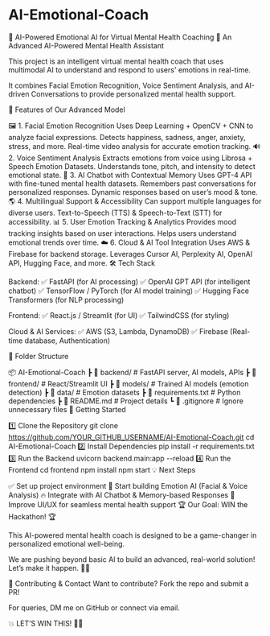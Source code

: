 # AI-Emotional-Coach
🚀 AI-Powered Emotional AI for Virtual Mental Health Coaching
🧠 An Advanced AI-Powered Mental Health Assistant

This project is an intelligent virtual mental health coach that uses multimodal AI to understand and respond to users' emotions in real-time.

It combines Facial Emotion Recognition, Voice Sentiment Analysis, and AI-driven Conversations to provide personalized mental health support.

🔮 Features of Our Advanced Model

🖼️ 1. Facial Emotion Recognition
Uses Deep Learning + OpenCV + CNN to analyze facial expressions.
Detects happiness, sadness, anger, anxiety, stress, and more.
Real-time video analysis for accurate emotion tracking.
🔊 2. Voice Sentiment Analysis
Extracts emotions from voice using Librosa + Speech Emotion Datasets.
Understands tone, pitch, and intensity to detect emotional state.
💬 3. AI Chatbot with Contextual Memory
Uses GPT-4 API with fine-tuned mental health datasets.
Remembers past conversations for personalized responses.
Dynamic responses based on user’s mood & tone.
🌎 4. Multilingual Support & Accessibility
Can support multiple languages for diverse users.
Text-to-Speech (TTS) & Speech-to-Text (STT) for accessibility.
📊 5. User Emotion Tracking & Analytics
Provides mood tracking insights based on user interactions.
Helps users understand emotional trends over time.
☁️ 6. Cloud & AI Tool Integration
Uses AWS & Firebase for backend storage.
Leverages Cursor AI, Perplexity AI, OpenAI API, Hugging Face, and more.
🛠️ Tech Stack

Backend:
✅ FastAPI (for AI processing)
✅ OpenAI GPT API (for intelligent chatbot)
✅ TensorFlow / PyTorch (for AI model training)
✅ Hugging Face Transformers (for NLP processing)

Frontend:
✅ React.js / Streamlit (for UI)
✅ TailwindCSS (for styling)

Cloud & AI Services:
✅ AWS (S3, Lambda, DynamoDB)
✅ Firebase (Real-time database, Authentication)

📂 Folder Structure

📦 AI-Emotional-Coach
 ┣ 📂 backend/               # FastAPI server, AI models, APIs
 ┣ 📂 frontend/              # React/Streamlit UI
 ┣ 📂 models/                # Trained AI models (emotion detection)
 ┣ 📂 data/                  # Emotion datasets
 ┣ 📜 requirements.txt       # Python dependencies
 ┣ 📜 README.md              # Project details
 ┗ 📜 .gitignore             # Ignore unnecessary files
🚀 Getting Started

1️⃣ Clone the Repository
git clone https://github.com/YOUR_GITHUB_USERNAME/AI-Emotional-Coach.git
cd AI-Emotional-Coach
2️⃣ Install Dependencies
pip install -r requirements.txt
3️⃣ Run the Backend
uvicorn backend.main:app --reload
4️⃣ Run the Frontend
cd frontend
npm install
npm start
💡 Next Steps

✅ Set up project environment
🚀 Start building Emotion AI (Facial & Voice Analysis)
🔥 Integrate with AI Chatbot & Memory-based Responses
🎨 Improve UI/UX for seamless mental health support
🏆 Our Goal: WIN the Hackathon! 🏆

This AI-powered mental health coach is designed to be a game-changer in personalized emotional well-being.

We are pushing beyond basic AI to build an advanced, real-world solution! Let’s make it happen. 🚀🔥

📢 Contributing & Contact
Want to contribute? Fork the repo and submit a PR!

For queries, DM me on GitHub or connect via email.

💥 LET’S WIN THIS! 🚀🔥
